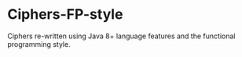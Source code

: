# Ciphers-FP-style
Ciphers re-written using Java 8+ language features and the functional programming style.
